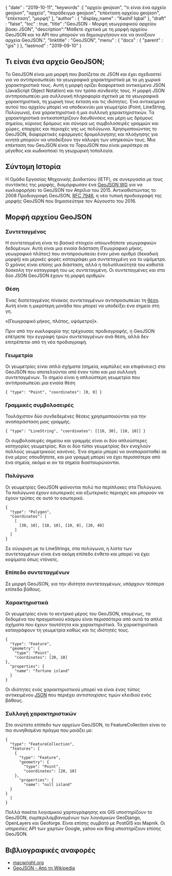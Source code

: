 {
  "date" : "2019-10-11",
  "keywords" :[ "αρχείο geojson", "τι είναι ένα αρχείο geojson", "αρχείο", "παράδειγμα geojson", "επέκταση αρχείου geojson", "επέκταση", "μορφή" ],
  "author" : {
    "display_name" : "Kashif Iqbal"
},
  "draft" : "false",
  "toc" : true,
  "title" :"GeoJSON - Μορφή γεωγραφικού αρχείου βάσει JSON",
  "description":"Μάθετε σχετικά με τη μορφή αρχείου GeoJSON και τα API που μπορούν να δημιουργήσουν και να ανοίξουν αρχεία GeoJSON.",
  "linktitle" : "GeoJSON",
  "menu" : {
    "docs" : {
      "parent" : "gis"
}
},
  "lastmod" : "2019-09-10"
}

## Τι είναι ένα αρχείο GeoJSON;

Το GeoJSON είναι μια μορφή που βασίζεται σε JSON και έχει σχεδιαστεί για να αντιπροσωπεύει τα γεωγραφικά χαρακτηριστικά με τα μη χωρικά χαρακτηριστικά τους. Αυτή η μορφή ορίζει διαφορετικά αντικείμενα JSON (JavaScript Object Notation) και τον τρόπο σύνδεσής τους. Η μορφή JSON αντιπροσωπεύει μια συλλογική πληροφορία σχετικά με τα γεωγραφικά χαρακτηριστικά, τη χωρική τους έκταση και τις ιδιότητες. Ένα αντικείμενο αυτού του αρχείου μπορεί να υποδεικνύει μια γεωμετρία (Point, LineString, Πολύγωνο), ένα χαρακτηριστικό ή μια συλλογή χαρακτηριστικών. Τα χαρακτηριστικά αντικατοπτρίζουν διευθύνσεις και μέρη ως δρόμους σημείου, κύριους δρόμους και σύνορα ως συμβολοσειρές γραμμών και χώρες, επαρχίες και περιοχές γης ως πολύγωνα. Χρησιμοποιώντας το GeoJSON, διαφορετικές εφαρμογές δρομολόγησης και πλοήγησης για κινητά μπορούν να υποδείξουν την κάλυψη των υπηρεσιών τους. Μια επέκταση του GeoJSON είναι το TopoJSON που είναι μικρότερο σε μέγεθος και κωδικοποιεί τη γεωχωρική τοπολογία.

## Σύντομη Ιστορία ##

Η Ομάδα Εργασίας Μηχανικής Διαδικτύου (IETF), σε συνεργασία με τους συντάκτες της μορφής, διαμόρφωσαν ένα [GeoJSON WG](https://datatracker.ietf.org/wg/geojson/charter/) για να κυκλοφορήσει το GeoJSON τον Απρίλιο του 2015. Αντικαθιστώντας το 2008 Προδιαγραφή GeoJSON, [RFC 7946](https://tools.ietf.org/html/rfc7946), η νέα τυπική προδιαγραφή της μορφής GeoJSON που δημοσιεύτηκε τον Αύγουστο του 2016.

## Μορφή αρχείου GeoJSON ##

### Συντεταγμένος ###

Η συντεταγμένη είναι το βασικό στοιχείο οποιωνδήποτε γεωγραφικών δεδομένων. Αυτή είναι μια ενιαία διάσταση (Γεωγραφικό μήκος, γεωγραφικό πλάτος) που αντιπροσωπεύει έναν μόνο αριθμό (δεκαδική μορφή) και μερικές φορές καταγράφει μια συντεταγμένη για το υψόμετρο. Ο χρόνος είναι επίσης μια διάσταση, αλλά η πολυπλοκότητά του καθιστά δύσκολη την καταγραφή του ως συντεταγμένη. Οι συντεταγμένες και στα δύο JSON GeoJSON έχουν τη μορφή αριθμών.

### Θέση ###

Ένας διατεταγμένος πίνακας συντεταγμένων αντιπροσωπεύει τη [θέση](https://geojson.org/geojson-spec.html#positions). Αυτή είναι η μικρότερη μονάδα που μπορεί να υποδείξει ένα σημείο στη γη.

«[Γεωγραφικό μήκος, πλάτος, υψόμετρο]».

Πριν από την κυκλοφορία της τρέχουσας προδιαγραφής, η GeoJSON επέτρεπε την εγγραφή τριών συντεταγμένων ανά θέση, αλλά δεν επιτρέπεται από τη νέα προδιαγραφή.

### Γεωμετρία ###

Οι γεωμετρίες είναι απλά σχήματα (σημεία, καμπύλες και επιφάνειες) στο GeoJSON που αποτελούνται από έναν τύπο και μια συλλογή συντεταγμένων. Το σημείο είναι η απλούστερη γεωμετρία που αντιπροσωπεύει μια ενιαία θέση

`{ "type": "Point", "coordinates": [0, 0] }`

### Γραμμικές συμβολοσειρές ###

Τουλάχιστον δύο συνδεδεμένες θέσεις χρησιμοποιούνται για την αναπαράσταση μιας γραμμής.

`{ "type": "LineString", "coordinates": [[10, 30], [10, 10]] }`

Οι συμβολοσειρές σημείου και γραμμής είναι οι δύο απλούστερες κατηγορίες γεωμετρίας. Και οι δύο τύποι γεωμετρίας δεν ενοχλούν πολλούς γεωμετρικούς κανόνες. Ένα σημείο μπορεί να αναπαρασταθεί σε ένα μέρος οπουδήποτε, και μια γραμμή μπορεί να έχει περισσότερα από ένα σημεία, ακόμα κι αν τα σημεία διασταυρώνονται.

### Πολύγωνα ###

Οι γεωμετρίες GeoJSON φαίνονται πολύ πιο περίπλοκες στα Πολύγωνα. Τα πολύγωνα έχουν εσωτερικές και εξωτερικές περιοχές και μπορούν να έχουν τρύπες σε αυτό το εσωτερικό.

```
{
  "type": "Polygon",
  "Coordinates": [
    [
      [30, 10], [10, 10], [10, 0], [20, 40]
    ]
  ]
}
```

Σε σύγκριση με το LineStrings, στα πολύγωνα, η λίστα των συντεταγμένων είναι ένα ακόμη επίπεδο ένθετο και μπορεί να έχει κοψίματα όπως ντόνατς.

### Επίπεδο συντεταγμένων ###

Σε μορφή GeoJSON, για την ιδιότητα συντεταγμένων, υπάρχουν τέσσερα επίπεδα βάθους.

### Χαρακτηριστικά ###

Οι γεωμετρίες είναι το κεντρικό μέρος του GeoJSON, επομένως, τα δεδομένα του πραγματικού κόσμου είναι περισσότερα από αυτά τα απλά σχήματα που έχουν ταυτότητα και χαρακτηριστικά. Τα χαρακτηριστικά καταγράφουν τη γεωμετρία καθώς και τις ιδιότητές τους.

```
{
  "type": "Feature",
  "geometry": {
    "type": "Point",
    "coordinates": [20, 10]
},
  "properties": {
    "name": "fortune island"
  }
}

```

Οι ιδιότητες ενός χαρακτηριστικού μπορεί να είναι ένας τύπος αντικειμένου [JSON](http://json.org/) που περιέχει αντιστοιχίσεις τιμών κλειδιού ενός βάθους.

### Συλλογή χαρακτηριστικών ###

Στο ανώτατο επίπεδο των αρχείων GeoJSON, το FeatureCollection είναι το πιο συνηθισμένο πράγμα που μοιάζει με:

```
{
  "type": "FeatureCollection",
  "features": [
    {
      "type": "Feature",
      "geometry": {
        "type": "Point",
        "coordinates": [20, 10]
    },
      "properties": {
        "name": "null island"
  }
}
  ]
}
```

Πολλά πακέτα λογισμικού χαρτογράφησης και GIS υποστηρίζουν το GeoJSON, συμπεριλαμβανομένων των λογισμικών GeoDjango, OpenLayers και Geoforge. Είναι επίσης συμβατό με PostGIS και Mapnik. Οι υπηρεσίες API των χαρτών Google, yahoo και Bing υποστηρίζουν επίσης GeoJSON.

## Βιβλιογραφικές αναφορές ##

* [macwright.org](https://macwright.org/2015/03/23/geojson-second-bite.html)
* [GeoJSON - Από τη Wikipedia](https://en.wikipedia.org/wiki/GeoJSON)

